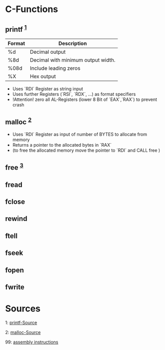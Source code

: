 # C-Functions
## printf <sup>[1](#printf)</sup> 
| Format | Description                        |
|--------|------------------------------------|
| %d     | Decimal output                     |
| %8d    | Decimal with minimum output width. |
| %08d   | Include leading zeros              |
| %X     | Hex output                         |

* Uses ´RDI´ Register as string input
* Uses further Registers (´RSI´, ´RDX´, ...) as format specifiers
* !Attention! zero all AL-Registers (lower 8 Bit of ´EAX´,´RAX´) to prevent crash

## malloc <sup>[2](#malloc)</sup>

* Uses ´RDI´ Register as input of number of BYTES to allocate from memory
* Returns a pointer to the allocated bytes in ´RAX´ 
* (to free the allocated memory move the pointer to ´RDI´ and CALL free )

## free <sup>[3](#free)</sup>

## fread

## fclose

## rewind

## ftell

## fseek 

## fopen

## fwrite

# Sources
<a name="printf">1</a>: [printf-Source](https://www.cs.uaf.edu/2015/fall/cs301/lecture/10_07_printf.html)

<a name="malloc">2</a>: [malloc-Source](https://www.cs.uaf.edu/2010/fall/cs301/lecture/10_04_malloc.html)

<a name="assembly instructions">99</a>: [assembly instructions](https://www.felixcloutier.com/x86/)
